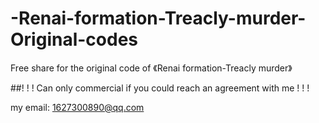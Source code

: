 # -Renai-formation-Treacly-murder-Original-codes
Free share for the original code of 《Renai formation-Treacly murder》

##! ! ! Can only commercial if you could reach an agreement with me ! ! !

my email: 1627300890@qq.com
